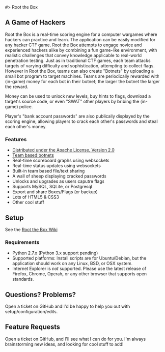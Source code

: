 #> Root the Box

A Game of Hackers
-------------------
Root the Box is a real-time scoring engine for a computer wargames where hackers can practice and learn. 
The application can be easily modified for any hacker CTF game. Root the Box attempts to engage novice and experienced 
hackers alike by combining a fun game-like environment, with realistic challenges that convey knowledge applicable 
to real-world penetration testing. Just as in traditional CTF games, each team attacks targets of varying difficulty 
and sophistication, attempting to collect flags. However in Root the Box, teams can also create "Botnets" by uploading
a small bot program to target machines. Teams are periodically rewarded with (in-game) money for each bot in their botnet;
the larger the botnet the larger the reward.

Money can be used to unlock new levels, buy hints to flags, download a target's source code, or even "SWAT" other players by bribing the (in-game) police.

Player's "bank account passwords" are also publically displayed by the scoring engine, allowing players to crack each other's passwords and steal each other's money.

### Features
* [Distributed under the Apache License, Version 2.0](http://www.apache.org/licenses/LICENSE-2.0)
* [Team based botnets](https://github.com/moloch--/RootTheBox/wiki/Features)
* Real-time scoreboard graphs using websockets
* Real-time status updates using websockets
* Built-in team based file/text sharing
* A wall of sheep displaying cracked passwords
* Unlocks and upgrades as users caputre flags
* Supports MySQL, SQLite, or Postgresql
* Export and share Boxes/Flags (or backup)
* Lots of HTML5 & CSS3
* Other cool stuff

Setup
-------------------
See the [Root the Box Wiki](https://github.com/moloch--/RootTheBox/wiki)
### Requirements
* Python 2.7.x (Python 3.x support pending)
* Supported platforms: Install scripts are for Ubuntu/Debian, but the application should work on any Linux, BSD, or OSX system.
* Internet Explorer is _not_ supported. Please use the latest release of Firefox, Chrome, Operah, or any other browser that supports open standards.

Questions? Problems?
-------------------------------
Open a ticket on GitHub and I'd be happy to help you out with setup/configuration/edits.

Feature Requests
----------------------
Open a ticket on GitHub, and I'll see what I can do for you.  I'm always brainstorming new ideas, and looking for cool stuff to add!
